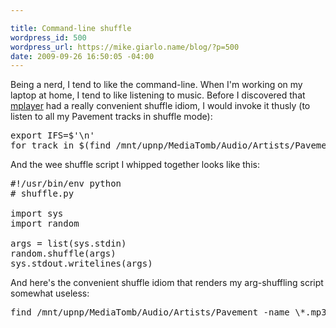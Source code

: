 ```yaml
---

title: Command-line shuffle
wordpress_id: 500
wordpress_url: https://mike.giarlo.name/blog/?p=500
date: 2009-09-26 16:50:05 -04:00
---
```

Being a nerd, I tend to like the command-line.  When I'm working on my laptop at home, I tend to like listening to music.  Before I discovered that <a href="http://en.wikipedia.org/wiki/MPlayer">mplayer</a> had a really convenient shuffle idiom, I would invoke it thusly (to listen to all my Pavement tracks in shuffle mode):

<pre lang="bash">
export IFS=$'\n'
for track in $(find /mnt/upnp/MediaTomb/Audio/Artists/Pavement -name \*.mp3 | ~/bin/shuffle.py); do mplayer $track; done
</pre>

And the wee shuffle script I whipped together looks like this:

<pre lang="python">
#!/usr/bin/env python
# shuffle.py

import sys
import random

args = list(sys.stdin)
random.shuffle(args)
sys.stdout.writelines(args)
</pre>

And here's the convenient shuffle idiom that renders my arg-shuffling script somewhat useless:

<pre lang="bash">
find /mnt/upnp/MediaTomb/Audio/Artists/Pavement -name \*.mp3 | mplayer -playlist - -shuffle -loop 0
</pre>
